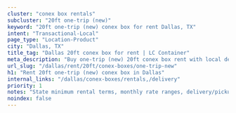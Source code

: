 ```yaml
---
cluster: "conex box rentals"
subcluster: "20ft one-trip (new)"
keyword: "20ft one-trip (new) conex box for rent Dallas, TX"
intent: "Transactional-Local"
page_type: "Location-Product"
city: "Dallas, TX"
title_tag: "Dallas 20ft conex box for rent | LC Container"
meta_description: "Buy one-trip (new) 20ft conex box rent with local delivery in Dallas, TX. LC Container — local Since 2003. Request a fast quote today."
url_slug: "/dallas/rent/20ft/conex-boxes/one-trip-new"
h1: "Rent 20ft one-trip (new) conex box in Dallas"
internal_links: "/dallas/conex-boxes/rentals,/delivery"
priority: 1
notes: "State minimum rental terms, monthly rate ranges, delivery/pickup fees, service area."
noindex: false
---
```


<!-- TODO: Add unique city/inventory copy, images, and internal links here. -->
